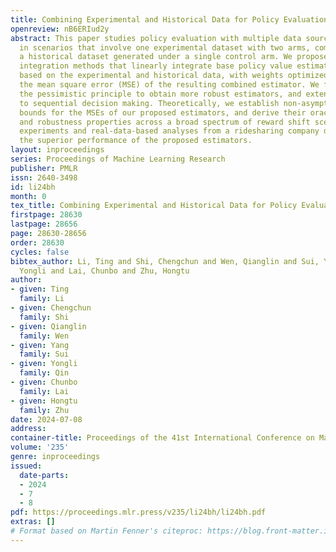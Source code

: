 ```yaml
---
title: Combining Experimental and Historical Data for Policy Evaluation
openreview: nB6ERIud2y
abstract: This paper studies policy evaluation with multiple data sources, especially
  in scenarios that involve one experimental dataset with two arms, complemented by
  a historical dataset generated under a single control arm. We propose novel data
  integration methods that linearly integrate base policy value estimators constructed
  based on the experimental and historical data, with weights optimized to minimize
  the mean square error (MSE) of the resulting combined estimator. We further apply
  the pessimistic principle to obtain more robust estimators, and extend these developments
  to sequential decision making. Theoretically, we establish non-asymptotic error
  bounds for the MSEs of our proposed estimators, and derive their oracle, efficiency
  and robustness properties across a broad spectrum of reward shift scenarios. Numerical
  experiments and real-data-based analyses from a ridesharing company demonstrate
  the superior performance of the proposed estimators.
layout: inproceedings
series: Proceedings of Machine Learning Research
publisher: PMLR
issn: 2640-3498
id: li24bh
month: 0
tex_title: Combining Experimental and Historical Data for Policy Evaluation
firstpage: 28630
lastpage: 28656
page: 28630-28656
order: 28630
cycles: false
bibtex_author: Li, Ting and Shi, Chengchun and Wen, Qianglin and Sui, Yang and Qin,
  Yongli and Lai, Chunbo and Zhu, Hongtu
author:
- given: Ting
  family: Li
- given: Chengchun
  family: Shi
- given: Qianglin
  family: Wen
- given: Yang
  family: Sui
- given: Yongli
  family: Qin
- given: Chunbo
  family: Lai
- given: Hongtu
  family: Zhu
date: 2024-07-08
address:
container-title: Proceedings of the 41st International Conference on Machine Learning
volume: '235'
genre: inproceedings
issued:
  date-parts:
  - 2024
  - 7
  - 8
pdf: https://proceedings.mlr.press/v235/li24bh/li24bh.pdf
extras: []
# Format based on Martin Fenner's citeproc: https://blog.front-matter.io/posts/citeproc-yaml-for-bibliographies/
---
```

